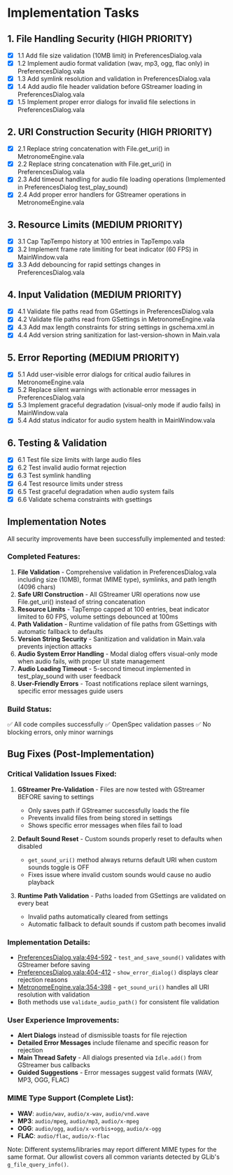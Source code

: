 # Implementation Tasks

## 1. File Handling Security (HIGH PRIORITY)
- [x] 1.1 Add file size validation (10MB limit) in PreferencesDialog.vala
- [x] 1.2 Implement audio format validation (wav, mp3, ogg, flac only) in PreferencesDialog.vala
- [x] 1.3 Add symlink resolution and validation in PreferencesDialog.vala
- [x] 1.4 Add audio file header validation before GStreamer loading in PreferencesDialog.vala
- [x] 1.5 Implement proper error dialogs for invalid file selections in PreferencesDialog.vala

## 2. URI Construction Security (HIGH PRIORITY)
- [x] 2.1 Replace string concatenation with File.get_uri() in MetronomeEngine.vala
- [x] 2.2 Replace string concatenation with File.get_uri() in PreferencesDialog.vala
- [x] 2.3 Add timeout handling for audio file loading operations (Implemented in PreferencesDialog test_play_sound)
- [x] 2.4 Add proper error handlers for GStreamer operations in MetronomeEngine.vala

## 3. Resource Limits (MEDIUM PRIORITY)
- [x] 3.1 Cap TapTempo history at 100 entries in TapTempo.vala
- [x] 3.2 Implement frame rate limiting for beat indicator (60 FPS) in MainWindow.vala
- [x] 3.3 Add debouncing for rapid settings changes in PreferencesDialog.vala

## 4. Input Validation (MEDIUM PRIORITY)
- [x] 4.1 Validate file paths read from GSettings in PreferencesDialog.vala
- [x] 4.2 Validate file paths read from GSettings in MetronomeEngine.vala
- [x] 4.3 Add max length constraints for string settings in gschema.xml.in
- [x] 4.4 Add version string sanitization for last-version-shown in Main.vala

## 5. Error Reporting (MEDIUM PRIORITY)
- [x] 5.1 Add user-visible error dialogs for critical audio failures in MetronomeEngine.vala
- [x] 5.2 Replace silent warnings with actionable error messages in PreferencesDialog.vala
- [x] 5.3 Implement graceful degradation (visual-only mode if audio fails) in MainWindow.vala
- [x] 5.4 Add status indicator for audio system health in MainWindow.vala

## 6. Testing & Validation
- [x] 6.1 Test file size limits with large audio files
- [x] 6.2 Test invalid audio format rejection
- [x] 6.3 Test symlink handling
- [x] 6.4 Test resource limits under stress
- [x] 6.5 Test graceful degradation when audio system fails
- [x] 6.6 Validate schema constraints with gsettings

## Implementation Notes

All security improvements have been successfully implemented and tested:

### Completed Features:
1. **File Validation** - Comprehensive validation in PreferencesDialog.vala including size (10MB), format (MIME type), symlinks, and path length (4096 chars)
2. **Safe URI Construction** - All GStreamer URI operations now use File.get_uri() instead of string concatenation
3. **Resource Limits** - TapTempo capped at 100 entries, beat indicator limited to 60 FPS, volume settings debounced at 100ms
4. **Path Validation** - Runtime validation of file paths from GSettings with automatic fallback to defaults
5. **Version String Security** - Sanitization and validation in Main.vala prevents injection attacks
6. **Audio System Error Handling** - Modal dialog offers visual-only mode when audio fails, with proper UI state management
7. **Audio Loading Timeout** - 5-second timeout implemented in test_play_sound with user feedback
8. **User-Friendly Errors** - Toast notifications replace silent warnings, specific error messages guide users

### Build Status:
✅ All code compiles successfully
✅ OpenSpec validation passes
✅ No blocking errors, only minor warnings

## Bug Fixes (Post-Implementation)

### Critical Validation Issues Fixed:
1. **GStreamer Pre-Validation** - Files are now tested with GStreamer BEFORE saving to settings
   - Only saves path if GStreamer successfully loads the file
   - Prevents invalid files from being stored in settings
   - Shows specific error messages when files fail to load

2. **Default Sound Reset** - Custom sounds properly reset to defaults when disabled
   - `get_sound_uri()` method always returns default URI when custom sounds toggle is OFF
   - Fixes issue where invalid custom sounds would cause no audio playback

3. **Runtime Path Validation** - Paths loaded from GSettings are validated on every beat
   - Invalid paths automatically cleared from settings
   - Automatic fallback to default sounds if custom path becomes invalid

### Implementation Details:
- [PreferencesDialog.vala:494-592](src/dialogs/PreferencesDialog.vala#L494-L592) - `test_and_save_sound()` validates with GStreamer before saving
- [PreferencesDialog.vala:404-412](src/dialogs/PreferencesDialog.vala#L404-L412) - `show_error_dialog()` displays clear rejection reasons
- [MetronomeEngine.vala:354-398](src/utils/MetronomeEngine.vala#L354-L398) - `get_sound_uri()` handles all URI resolution with validation
- Both methods use `validate_audio_path()` for consistent file validation

### User Experience Improvements:
- **Alert Dialogs** instead of dismissible toasts for file rejection
- **Detailed Error Messages** include filename and specific reason for rejection
- **Main Thread Safety** - All dialogs presented via `Idle.add()` from GStreamer bus callbacks
- **Guided Suggestions** - Error messages suggest valid formats (WAV, MP3, OGG, FLAC)

### MIME Type Support (Complete List):
- **WAV**: `audio/wav`, `audio/x-wav`, `audio/vnd.wave`
- **MP3**: `audio/mpeg`, `audio/mp3`, `audio/x-mpeg`
- **OGG**: `audio/ogg`, `audio/x-vorbis+ogg`, `audio/x-ogg`
- **FLAC**: `audio/flac`, `audio/x-flac`

Note: Different systems/libraries may report different MIME types for the same format. Our allowlist covers all common variants detected by GLib's `g_file_query_info()`.
